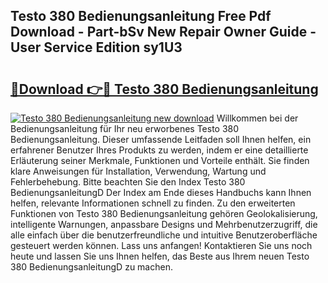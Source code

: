 ## Testo 380 Bedienungsanleitung Free Pdf Download - Part-bSv New Repair Owner Guide - User Service Edition sy1U3

# <h2><a href="http://df61nxa.blite.top/?on=Testo+380+Bedienungsanleitung">🔗Download 👉🔴 Testo 380 Bedienungsanleitung</a></h2>

[![Testo 380 Bedienungsanleitung new download](https://i.imgur.com/lujVjoI.png)](http://df61nxa.blite.top/?on=Testo+380+Bedienungsanleitung)
Willkommen bei der Bedienungsanleitung für Ihr neu erworbenes Testo 380 Bedienungsanleitung. Dieser umfassende Leitfaden soll Ihnen helfen, ein erfahrener Benutzer Ihres Produkts zu werden, indem er eine detaillierte Erläuterung seiner Merkmale, Funktionen und Vorteile enthält. Sie finden klare Anweisungen für Installation, Verwendung, Wartung und Fehlerbehebung. Bitte beachten Sie den Index Testo 380 BedienungsanleitungD Der Index am Ende dieses Handbuchs kann Ihnen helfen, relevante Informationen schnell zu finden. Zu den erweiterten Funktionen von Testo 380 Bedienungsanleitung gehören Geolokalisierung, intelligente Warnungen, anpassbare Designs und Mehrbenutzerzugriff, die alle einfach über die benutzerfreundliche und intuitive Benutzeroberfläche gesteuert werden können. Lass uns anfangen! Kontaktieren Sie uns noch heute und lassen Sie uns Ihnen helfen, das Beste aus Ihrem neuen Testo 380 BedienungsanleitungD zu machen.
